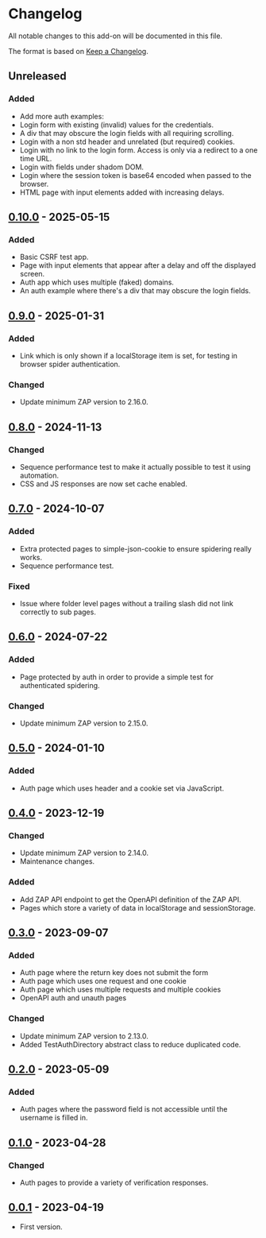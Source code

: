 # Changelog
All notable changes to this add-on will be documented in this file.

The format is based on [Keep a Changelog](https://keepachangelog.com/en/1.0.0/).

## Unreleased
### Added
- Add more auth examples:
 - Login form with existing (invalid) values for the credentials.
 - A div that may obscure the login fields with all requiring scrolling.
 - Login with a non std header and unrelated (but required) cookies.
 - Login with no link to the login form. Access is only via a redirect to a one time URL.
 - Login with fields under shadom DOM.
 - Login where the session token is base64 encoded when passed to the browser.
 - HTML page with input elements added with increasing delays.

## [0.10.0] - 2025-05-15
### Added
- Basic CSRF test app.
- Page with input elements that appear after a delay and off the displayed screen.
- Auth app which uses multiple (faked) domains.
- An auth example where there's a div that may obscure the login fields.

## [0.9.0] - 2025-01-31
### Added
- Link which is only shown if a localStorage item is set, for testing in browser spider authentication.

### Changed
- Update minimum ZAP version to 2.16.0.

## [0.8.0] - 2024-11-13
### Changed
- Sequence performance test to make it actually possible to test it using automation.
- CSS and JS responses are now set cache enabled.

## [0.7.0] - 2024-10-07
### Added
- Extra protected pages to simple-json-cookie to ensure spidering really works.
- Sequence performance test.

### Fixed
- Issue where folder level pages without a trailing slash did not link correctly to sub pages.


## [0.6.0] - 2024-07-22
### Added
- Page protected by auth in order to provide a simple test for authenticated spidering.

### Changed
- Update minimum ZAP version to 2.15.0.

## [0.5.0] - 2024-01-10
### Added
- Auth page which uses header and a cookie set via JavaScript.

## [0.4.0] - 2023-12-19
### Changed
- Update minimum ZAP version to 2.14.0.
- Maintenance changes.

### Added
- Add ZAP API endpoint to get the OpenAPI definition of the ZAP API.
- Pages which store a variety of data in localStorage and sessionStorage.

## [0.3.0] - 2023-09-07

### Added
- Auth page where the return key does not submit the form
- Auth page which uses one request and one cookie
- Auth page which uses multiple requests and multiple cookies
- OpenAPI auth and unauth pages

### Changed
- Update minimum ZAP version to 2.13.0.
- Added TestAuthDirectory abstract class to reduce duplicated code.

## [0.2.0] - 2023-05-09

### Added
- Auth pages where the password field is not accessible until the username is filled in.

## [0.1.0] - 2023-04-28

### Changed
- Auth pages to provide a variety of verification responses.

## [0.0.1] - 2023-04-19

- First version.

[0.10.0]: https://github.com/zaproxy/zap-extensions/releases/dev-v0.10.0
[0.9.0]: https://github.com/zaproxy/zap-extensions/releases/dev-v0.9.0
[0.8.0]: https://github.com/zaproxy/zap-extensions/releases/dev-v0.8.0
[0.7.0]: https://github.com/zaproxy/zap-extensions/releases/dev-v0.7.0
[0.6.0]: https://github.com/zaproxy/zap-extensions/releases/dev-v0.6.0
[0.5.0]: https://github.com/zaproxy/zap-extensions/releases/dev-v0.5.0
[0.4.0]: https://github.com/zaproxy/zap-extensions/releases/dev-v0.4.0
[0.3.0]: https://github.com/zaproxy/zap-extensions/releases/dev-v0.3.0
[0.2.0]: https://github.com/zaproxy/zap-extensions/releases/dev-v0.2.0
[0.1.0]: https://github.com/zaproxy/zap-extensions/releases/dev-v0.1.0
[0.0.1]: https://github.com/zaproxy/zap-extensions/releases/dev-v0.0.1
